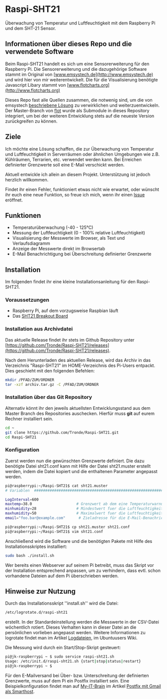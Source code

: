 Raspi-SHT21
===========

Überwachung von Temperatur und Luftfeuchtigkeit mit dem Raspberry Pi und dem SHT-21 Sensor.

## Informationen über dieses Repo und die verwendete Software ##

Beim Raspi-SHT21 handelt es sich um eine Sensorerweiterung für den Raspberry Pi. Die Sensorerweiterung und die dazugehörige Software stammt im Original von [www.emsystech.de](http://www.emsystech.de) und wird hier von mir weiterentwickelt. Die für die Visualisierung benötigte Javascript Libary stammt von [www.flotcharts.org](http://www.flotcharts.org)

Dieses Repo fast alle Quellen zusammen, die notwenig sind, um die von emsystech [beschriebene Lösung](http://www.emsystech.de/raspi-sht21/ "Raspi-SHT21 Sensorerweiterung für Raspberry Pi UPDATE 2!") zu verwirklichen und weiterzuentwickeln. Der Master-Branch von [flot](https://github.com/flot/flot) wurde als Submodule in dieses Repository integriert, um bei der weiteren Entwicklung stets auf die neueste Version zurückgreifen zu können.

## Ziele ##

Ich möchte eine Lösung schaffen, die zur Überwachung von Temperatur und Luftfeuchtigkeit in Serverräumen oder ähnlichen Umgebungen wie z.B. Kühlräumen, Terrarien, etc. verwendet werden kann. Bei Erreichen definierter Grenzwerte soll eine E-Mail verschickt werden.

Aktuell entwickle ich allein an diesem Projekt. Unterstützung ist jedoch herzlich willkommen.

Findet ihr einen Fehler, funktioniert etwas nicht wie erwartet, oder wünscht ihr euch eine neue Funktion, so freue ich mich, wenn ihr einen [Issue](https://github.com/Tronde/Raspi-SHT21/issues) eröffnet.

## Funktionen ##

* Temperaturüberwachung (-40 - 125°C)
* Messung der Luftfeuchtigkeit (0 - 100% relative Luftfeuchtigkeit)
* Visualisierung der Messwerte im Browser, als Text und Verlaufsdiagramm
* Anzeige der Messwerte direkt im Browsertab
* E-Mail Benachrichtigung bei Überschreitung definierter Grenzwerte

## Installation ##

Im folgenden findet ihr eine kleine Installationsanleitung für den Raspi-SHT21.

### Voraussetzungen ###

* Raspberry Pi, auf dem vorzugsweise Raspbian läuft
* Das [SHT21 Breakout Board](http://www.emsystech.de/produkt/sht21-breakout-board/)

### Installation aus Archivdatei ###

Das aktuelle Release findet ihr stets im Github Repository unter [https://github.com/Tronde/Raspi-SHT21/releases](https://github.com/Tronde/Raspi-SHT21/releases).

Nach dem Herunterladen des aktuellen Release, wird das Archiv in das Verzeichnis "Raspi-SHT21" im HOME-Verzeichnis des Pi-Users entpackt. Dies geschieht mit den folgenden Befehlen:

```bash
mkdir /PFAD/ZUM/ORDNER
tar -xzf archiv.tar.gz -C /PFAD/ZUM/ORDNER
```

### Installation über das Git Repository ###

Alternativ könnt ihr den jeweils aktuellsten Entwicklungsstand aus dem Master Branch des Repositories auschecken. Hierfür muss __git__ auf eurem Rechner installiert sein.

```bash
cd ~
git clone https://github.com/Tronde/Raspi-SHT21.git
cd Raspi-SHT21
```

### Konfiguration ###

Zuerst werden nun die gewünschten Grenzwerte definiert. Die dazu benötigte Datei sht21.conf kann mit Hilfe der Datei sht21.muster erstellt werden, indem die Datei kopiert und die enthaltenen Parameter angepasst werden.

```bash
pi@raspberrypi:~/Raspi-SHT21$ cat sht21.muster 
# Variablen  ###########################################################

LogInterval=600
maxtemp=38.0                    # Grenzwert ab dem eine Temperaturwarnung verschickt wird.
minhumidity=28                  # Mindestwert fuer die Luftfeuchtigkeit.
maxhumidity=50                  # Maximalwert fuer die Luftfeuchtigkeit.
email="foo.bar@example.com"      # Zieladresse für die E-Mail-Benachrichtigung.

pi@raspberrypi:~/Raspi-SHT21$ cp sht21.muster sht21.conf
pi@raspberrypi:~/Raspi-SHT21$ vim sht21.conf
```

Anschließend wird die Software und die benötigten Pakete mit Hilfe des Installationsskriptes installiert:

```bash
sudo bash ./install.sh
```

Wer bereits einen Webserver auf seinem Pi betreibt, muss das Skript vor der Installation entsprechend anpassen, um zu verhindern, dass evtl. schon vorhandene Dateien auf dem Pi überschrieben werden.

## Hinweise zur Nutzung ##

Durch das Installationsskript ''install.sh'' wird die Datei:
```bash
/etc/logrotate.d/raspi-sht21
```
erstellt. In der Standardeinstellung werden die Messwerte in der CSV-Datei wöchentlich rotiert. Dieses Verhalten kann in dieser Datei an die persönlichen vorlieben angepasst werden. Weitere Informationen zu logrotate findet man im Artikel [Logdateien](http://wiki.ubuntuusers.de/Logdateien?highlight=logrotate#Logrotate), im Ubuntuusers Wiki.

Die Messung wird durch ein Start/Stop-Skript gesteuert:
```bash
pi@jk-raspberrypi ~ $ sudo service raspi-sht21.sh 
Usage: /etc/init.d/raspi-sht21.sh {start|stop|status|restart}
pi@jk-raspberrypi ~ $
```

Für den E-Mailversand bei Über- bzw. Unterschreitung der definierten Grenzwerte, muss auf dem Pi ein Postfix installiert sein. Eine Beispielkonfiguration findet man auf [My-IT-Brain](http://www.my-it-brain.de) im Artikel [Postfix mit Gmail als Smarthost](http://www.my-it-brain.de/wordpress/postfix-mit-gmail-als-smarthost/).
